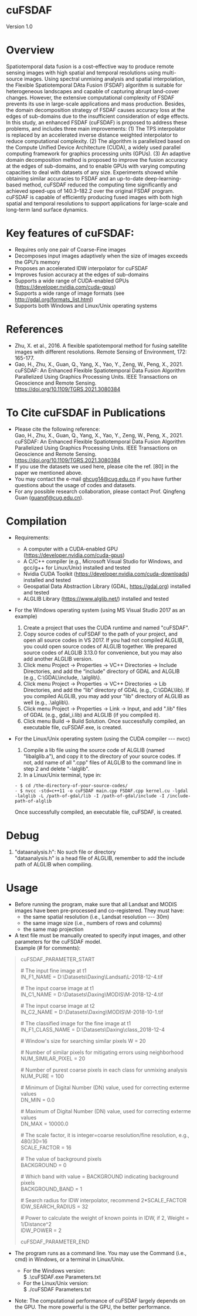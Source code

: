 cuFSDAF
========
Version 1.0

Overview
========

Spatiotemporal data fusion is a cost-effective way to produce remote sensing images with high spatial and temporal resolutions using multi-source images. Using spectral unmixing analysis and spatial interpolation, the Flexible Spatiotemporal DAta Fusion (FSDAF) algorithm is suitable for heterogeneous landscapes and capable of capturing abrupt land-cover changes. However, the extensive computational complexity of FSDAF prevents its use in large-scale applications and mass production. Besides, the domain decomposition strategy of FSDAF causes accuracy loss at the edges of sub-domains due to the insufficient consideration of edge effects. In this study, an enhanced FSDAF (cuFSDAF) is proposed to address these problems, and includes three main improvements: (1) The TPS interpolator is replaced by an accelerated inverse distance weighted interpolator to reduce computational complexity. (2) The algorithm is parallelized based on the Compute Unified Device Architecture (CUDA), a widely used parallel computing framework for graphics processing units (GPUs). (3) An adaptive domain decomposition method is proposed to improve the fusion accuracy at the edges of sub-domains, and to enable GPUs with varying computing capacities to deal with datasets of any size. Experiments showed while obtaining similar accuracies to FSDAF and an up-to-date deep-learning-based method, cuFSDAF reduced the computing time significantly and achieved speed-ups of 140.3–182.2 over the original FSDAF program. cuFSDAF is capable of efficiently producing fused images with both high spatial and temporal resolutions to support applications for large-scale and long-term land surface dynamics.   

Key features of cuFSDAF:
========
+ Requires only one pair of Coarse-Fine images
+ Decomposes input images adaptively when the size of images exceeds the GPU’s memory
+ Proposes an accelerated IDW interpolator for cuFSDAF
+ Improves fusion accuracy at the edges of sub-domains
+ Supports a wide range of CUDA-enabled GPUs (https://developer.nvidia.com/cuda-gpus)
+ Supports a wide range of image formats (see http://gdal.org/formats_list.html)
+ Supports both Windows and Linux/Unix operating systems

References
========
+ Zhu, X. et al., 2016. A flexible spatiotemporal method for fusing satellite images with different resolutions. Remote Sensing of Environment, 172: 165-177.  
+ Gao, H., Zhu, X., Guan, Q., Yang, X., Yao, Y., Zeng, W., Peng, X., 2021. cuFSDAF: An Enhanced Flexible Spatiotemporal Data Fusion Algorithm Parallelized Using Graphics Processing Units. IEEE Transactions on Geoscience and Remote Sensing. https://doi.org/10.1109/TGRS.2021.3080384  


To Cite cuFSDAF in Publications
========
+ Please cite the following reference:  
  Gao, H., Zhu, X., Guan, Q., Yang, X., Yao, Y., Zeng, W., Peng, X., 2021. cuFSDAF: An Enhanced Flexible Spatiotemporal Data Fusion Algorithm Parallelized Using Graphics Processing Units. IEEE Transactions on Geoscience and Remote Sensing. https://doi.org/10.1109/TGRS.2021.3080384  
+ If you use the datasets we used here, please cite the ref. [80] in the paper we mentioned above.
+ You may contact the e-mail <ghcug14@cug.edu.cn> if you have further questions about the usage of codes and datasets.
+ For any possible research collaboration, please contact Prof. Qingfeng Guan (<guanqf@cug.edu.cn>).  

Compilation
========
+ Requirements:
  -	A computer with a CUDA-enabled GPU (https://developer.nvidia.com/cuda-gpus)
  -	A C/C++ compiler (e.g., Microsoft Visual Studio for Windows, and gcc/g++ for Linux/Unix) installed and tested
  -	Nvidia CUDA Toolkit (https://developer.nvidia.com/cuda-downloads) installed and tested
  -	Geospatial Data Abstraction Library (GDAL, https://gdal.org) installed and tested
  -	ALGLIB Library (https://www.alglib.net/) installed and tested

+ For the Windows operating system (using MS Visual Studio 2017 as an example)
  1. Create a project that uses the CUDA runtime and named "cuFSDAF".
  2. Copy source codes of cuFSDAF to the path of your project, and open all source codes in VS 2017. If you had not compiled ALGLIB, you could open source codes of ALGLIB together. We prepared source codes of ALGLIB 3.13.0 for convenience, but you may also add another ALGLIB version.
  3. Click menu Project -> Properties -> VC++ Directories -> Include Directories, and add the “include” directory of GDAL and ALGLIB (e.g., C:\GDAL\include\, .\alglib\\).
  4. Click menu Project -> Properties -> VC++ Directories -> Lib Directories, and add the “lib” directory of GDAL (e.g., C:\GDAL\lib\). If you compiled ALGLIB, you may add your "lib" directory of ALGLIB as well (e.g., .\alglib\\).
  5. Click menu Project -> Properties -> Link -> Input, and add ".lib" files of GDAL (e.g., gdal_i.lib) and ALGLIB (if you compiled it).
  6. Click menu Build -> Build Solution.
  Once successfully compiled, an executable file, cuFSDAF.exe, is created.

+ For the Linux/Unix operating system (using the CUDA compiler --- nvcc) 
  1. Compile a lib file using the source code of ALGLIB (named "libalglib.a"), and copy it to the directory of your source codes. If not, add name of all ".cpp" files of ALGLIB to the command line in step 2 and delete "-lalglib".  
  2. In a Linux/Unix terminal, type in: 
  ```
  - $ cd /the-directory-of-your-source-codes/
  - $ nvcc -std=c++11 -o cuFSDAF main.cpp FSDAF.cpp kernel.cu -lgdal -lalglib -L /path-of-gdal/lib -I /path-of-gdal/include -I /include-path-of-alglib
  ```
  Once successfully compiled, an executable file, cuFSDAF, is created.  

Debug
========
1. "dataanalysis.h": No such file or directory  
  "dataanalysis.h" is a head file of ALGLIB, remember to add the include path of ALGLIB when compiling. 


Usage 
========
+ Before running the program, make sure that all Landsat and MODIS images have been pre-processed and co-registered. They must have:
  - the same spatial resolution (i.e., Landsat resolution --- 30m)
  - the same image size (i.e., numbers of rows and columns)
  - the same map projection
+ A text file must be manually created to specify input images, and other parameters for the cuFSDAF model.  
Example (# for comments):

>cuFSDAF_PARAMETER_START  
>
>\# The input fine image at t1  
> IN_F1_NAME = D:\\Datasets\\Daxing\\Landsat\\L-2018-12-4.tif  
>
>\# The input coarse image at t1  
> IN_C1_NAME = D:\\Datasets\\Daxing\\MODIS\\M-2018-12-4.tif  
>
>\# The input coarse image at t2  
> IN_C2_NAME = D:\\Datasets\\Daxing\\MODIS\\M-2018-10-1.tif  
>
>\# The classified image for the fine image at t1  
> IN_F1_CLASS_NAME = D:\\Datasets\\Daxing\\class_2018-12-4  
>
>\# Window's size for searching similar pixels
> W = 20
>
>\# Number of similar pixels for mitigating errors using neighborhood  
> NUM_SIMILAR_PIXEL = 20  
>
>\# Number of purest coarse pixels in each class for unmixing analysis  
> NUM_PURE = 100  
>
>\# Minimum of Digital Number (DN) value, used for correcting exterme values  
> DN_MIN = 0.0
>
>\# Maximum of Digital Number (DN) value, used for correcting exterme values  
> DN_MAX = 10000.0  
>
>\# The scale factor, it is integer=coarse resolution/fine resolution, e.g., 480/30=16    
> SCALE_FACTOR = 16
>
>\# The value of background pixels  
> BACKGROUND = 0  
>
>\# Which band with value = BACKGROUND indicating background pixels  
> BACKGROUND_BAND = 1  
>
>\# Search radius for IDW interpolator, recommend 2*SCALE_FACTOR  
> IDW_SEARCH_RADIUS = 32  
>
>\# Power to calculate the weight of known points in IDW, if 2, Weight = 1/Distance^2  
> IDW_POWER = 2  
>
>cuFSDAF_PARAMETER_END  

+ The program runs as a command line. You may use the Command (i.e., cmd) in Windows, or a terminal in Linux/Unix. 
   - For the Windows version:    
   $ .\cuFSDAF.exe Parameters.txt 
   - For the Linux/Unix version:   
   $ ./cuFSDAF Parameters.txt 

+ Note: The computational performance of cuFSDAF largely depends on the GPU. The more powerful is the GPU, the better performance. 


